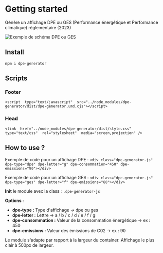 # Getting started

Génère un affichage DPE ou GES (Performance énergétique et Performance climatique) réglementaire (2023)

![Exemple de schéma DPE ou GES ](https://i.postimg.cc/v8KwcF6x/dpe-ges.jpg)

## Install

    npm i dpe-generator

## Scripts

### Footer

    <script  type="text/javascript"  src="../node_modules/dpe-generator/dist/dpe-generator.umd.cjs"></script>
    
### Head

    <link  href="../node_modules/dpe-generator/dist/style.css"  type="text/css"  rel="stylesheet"  media="screen,projection" />
    
## How to use ?
Exemple de code pour un affichage DPE :
    `<div class="dpe-generator-js" dpe-type="dpe" dpe-letter="g" dpe-consommation="450" dpe-emissions="90"></div>`

Exemple de code pour un affichage GES :
    `<div class="dpe-generator-js" dpe-type="ges" dpe-letter="f" dpe-emissions="80"></div>`

**Init** le module avec la class : `.dpe-generator-js`

**Options :** 
- **dpe-type :** Type d'affichage -> dpe ou ges
- **dpe-letter :** Lettre -> a / b /  c /  d /  e /  f /  g
- **dpe-consommation :** Valeur de la consommation énergétique -> ex : 450
- **dpe-emissions :** Valeur des émissions de C02 -> ex : 90

Le module s'adapte par rapport à la largeur du container. Affichage le plus clair à 500px de largeur. 
